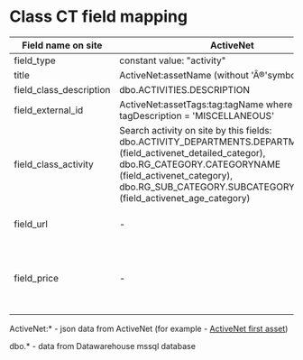 # Class CT field mapping

|**Field name on site**|**ActiveNet**|**Flexreg**|
| ------------- |-------------|-------------|
| field_type | constant value: "activity" | constant value: "flexreg" |
| title | ActiveNet:assetName (without 'Â®'symbols) | dbo.DCPROGRAMS.DCPROGRAMNAME |
| field_class_description | dbo.ACTIVITIES.DESCRIPTION | dbo.DCPROGRAMS.DESCRIPTION |
| field_external_id | ActiveNet:assetTags:tag:tagName where tagDescription = 'MISCELLANEOUS' | dbo.DCPROGRAMS.DCPROGRAM_ID |
| field_class_activity | Search activity on site by this fields: dbo.ACTIVITY_DEPARTMENTS.DEPARTMENT_NAME (field_activenet_detailed_categor), dbo.RG_CATEGORY.CATEGORYNAME (field_activenet_category), dbo.RG_SUB_CATEGORY.SUBCATEGORYNAME (field_activenet_age_category)| Search activity on site by this fields: dbo.ACTIVITY_DEPARTMENTS.DEPARTMENT_NAME (field_activenet_detailed_categor), dbo.RG_CATEGORY.CATEGORYNAME (field_activenet_category), dbo.RG_SUB_CATEGORY.SUBCATEGORYNAME (field_activenet_age_category) |
| field_url | - | "https://apm.activecommunities.com/seattleymca/ActiveNet_Home?FileName=onlineDCProgramDetail.sdi&dcprogram_id=$id&online=true", where $id is dbo.DCPROGRAMS.DCPROGRAM_ID |
| field_price | - | min($price) + min($fee); $price = dbo.DCPROGRAMFEES.FEEAMOUNT (where DCPROGRAMFEES.CHARGE_TYPE=0 AND DCPROGRAMFEES.ONE_TIME_FEE!=-1); $fee = dbo.DCPROGRAMFEES.FEEAMOUNT (where DCPROGRAMFEES.CHARGE_TYPE=0 AND DCPROGRAMFEES.ONE_TIME_FEE=-1)|


ActiveNet:* - json data from ActiveNet (for example - [ActiveNet first asset](http://api.amp.active.com/v2/search?api_key=a293e4zcrk4spwfyw8fxnh9r&organization.organizationGuid=36f3a71e-0df6-4b3a-bc50-001f7e1d546b&current_page=1&per_page=1))

dbo.* - data from Datawarehouse mssql database